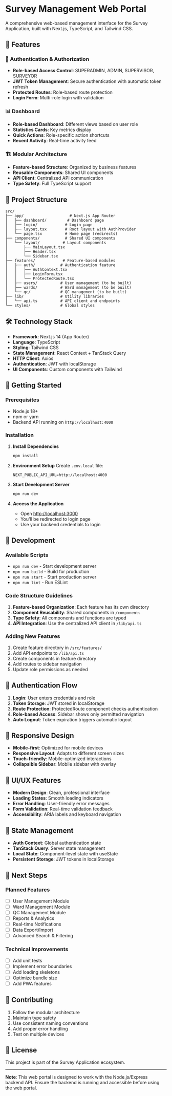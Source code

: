 # Survey Management Web Portal

A comprehensive web-based management interface for the Survey Application, built with Next.js, TypeScript, and Tailwind CSS.

## 🚀 Features

### 🔐 Authentication & Authorization

- **Role-based Access Control**: SUPERADMIN, ADMIN, SUPERVISOR, SURVEYOR
- **JWT Token Management**: Secure authentication with automatic token refresh
- **Protected Routes**: Role-based route protection
- **Login Form**: Multi-role login with validation

### 📊 Dashboard

- **Role-based Dashboard**: Different views based on user role
- **Statistics Cards**: Key metrics display
- **Quick Actions**: Role-specific action shortcuts
- **Recent Activity**: Real-time activity feed

### 🏗️ Modular Architecture

- **Feature-based Structure**: Organized by business features
- **Reusable Components**: Shared UI components
- **API Client**: Centralized API communication
- **Type Safety**: Full TypeScript support

## 📁 Project Structure

```
src/
├── app/                    # Next.js App Router
│   ├── dashboard/         # Dashboard page
│   ├── login/            # Login page
│   ├── layout.tsx        # Root layout with AuthProvider
│   └── page.tsx          # Home page (redirects)
├── components/           # Shared UI components
│   └── layout/          # Layout components
│       ├── MainLayout.tsx
│       ├── Header.tsx
│       └── Sidebar.tsx
├── features/            # Feature-based modules
│   ├── auth/           # Authentication feature
│   │   ├── AuthContext.tsx
│   │   ├── LoginForm.tsx
│   │   └── ProtectedRoute.tsx
│   ├── users/          # User management (to be built)
│   ├── wards/          # Ward management (to be built)
│   └── qc/             # QC management (to be built)
├── lib/                # Utility libraries
│   └── api.ts          # API client and endpoints
└── styles/             # Global styles
```

## 🛠️ Technology Stack

- **Framework**: Next.js 14 (App Router)
- **Language**: TypeScript
- **Styling**: Tailwind CSS
- **State Management**: React Context + TanStack Query
- **HTTP Client**: Axios
- **Authentication**: JWT with localStorage
- **UI Components**: Custom components with Tailwind

## 🚀 Getting Started

### Prerequisites

- Node.js 18+
- npm or yarn
- Backend API running on `http://localhost:4000`

### Installation

1. **Install Dependencies**

   ```bash
   npm install
   ```

2. **Environment Setup**
   Create `.env.local` file:

   ```env
   NEXT_PUBLIC_API_URL=http://localhost:4000
   ```

3. **Start Development Server**

   ```bash
   npm run dev
   ```

4. **Access the Application**
   - Open [http://localhost:3000](http://localhost:3000)
   - You'll be redirected to login page
   - Use your backend credentials to login

## 🔧 Development

### Available Scripts

- `npm run dev` - Start development server
- `npm run build` - Build for production
- `npm run start` - Start production server
- `npm run lint` - Run ESLint

### Code Structure Guidelines

1. **Feature-based Organization**: Each feature has its own directory
2. **Component Reusability**: Shared components in `/components`
3. **Type Safety**: All components and functions are typed
4. **API Integration**: Use the centralized API client in `/lib/api.ts`

### Adding New Features

1. Create feature directory in `/src/features/`
2. Add API endpoints to `/lib/api.ts`
3. Create components in feature directory
4. Add routes to sidebar navigation
5. Update role permissions as needed

## 🔐 Authentication Flow

1. **Login**: User enters credentials and role
2. **Token Storage**: JWT stored in localStorage
3. **Route Protection**: ProtectedRoute component checks authentication
4. **Role-based Access**: Sidebar shows only permitted navigation
5. **Auto Logout**: Token expiration triggers automatic logout

## 📱 Responsive Design

- **Mobile-first**: Optimized for mobile devices
- **Responsive Layout**: Adapts to different screen sizes
- **Touch-friendly**: Mobile-optimized interactions
- **Collapsible Sidebar**: Mobile sidebar with overlay

## 🎨 UI/UX Features

- **Modern Design**: Clean, professional interface
- **Loading States**: Smooth loading indicators
- **Error Handling**: User-friendly error messages
- **Form Validation**: Real-time validation feedback
- **Accessibility**: ARIA labels and keyboard navigation

## 🔄 State Management

- **Auth Context**: Global authentication state
- **TanStack Query**: Server state management
- **Local State**: Component-level state with useState
- **Persistent Storage**: JWT tokens in localStorage

## 🚧 Next Steps

### Planned Features

- [ ] User Management Module
- [ ] Ward Management Module
- [ ] QC Management Module
- [ ] Reports & Analytics
- [ ] Real-time Notifications
- [ ] Data Export/Import
- [ ] Advanced Search & Filtering

### Technical Improvements

- [ ] Add unit tests
- [ ] Implement error boundaries
- [ ] Add loading skeletons
- [ ] Optimize bundle size
- [ ] Add PWA features

## 🤝 Contributing

1. Follow the modular architecture
2. Maintain type safety
3. Use consistent naming conventions
4. Add proper error handling
5. Test on multiple devices

## 📄 License

This project is part of the Survey Application ecosystem.

---

**Note**: This web portal is designed to work with the Node.js/Express backend API. Ensure the backend is running and accessible before using the web portal.
